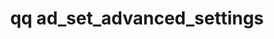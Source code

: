 ---
category: ad
command: ad_set_advanced_settings
keywords: qq, qq_cli, ad_set_advanced_settings
optional_options:
- alternate: []
  help: Configure DCERPC signing to be off, prefer signing, or require signing. The
    default is to prefer signing.
  name: --signing
  required: false
- alternate: []
  help: Configure DCERPC sealing to be off, prefer sealing, or require sealing. The
    default is to prefer sealing.
  name: --sealing
  required: false
- alternate: []
  help: Configure DCERPC to not use encryption, prefer AES encryption, or require
    AES encryption. The default is to prefer AES encryption.
  name: --crypto
  required: false
permalink: /qq-cli-command-guide/ad/ad_set_advanced_settings.html
positional_options: []
sidebar: qq_cli_command_reference_sidebar
summary: This section explains how to use the <code>qq ad_set_advanced_settings</code>
  command.
synopsis: Modify advanced Active Directory settings
title: qq ad_set_advanced_settings
usage: qq ad_set_advanced_settings [-h] [--signing {off,prefer,require}] [--sealing
  {off,prefer,require}] [--crypto {off,prefer,require}]
zendesk_source: qq CLI Command Guide

---